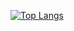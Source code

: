 [![Top Langs](https://github-readme-stats.vercel.app/api/top-langs/?username={Sawawa42}
)](https://github.com/anuraghazra/github-readme-stats)


<!---
Sawawa42/Sawawa42 is a ✨ special ✨ repository because its `README.md` (this file) appears on your GitHub profile.
You can click the Preview link to take a look at your changes.
--->
